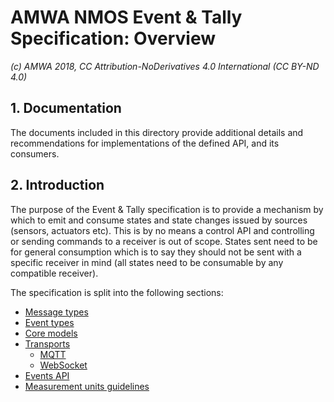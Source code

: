 # AMWA NMOS Event & Tally Specification: Overview

_(c) AMWA 2018, CC Attribution-NoDerivatives 4.0 International (CC BY-ND 4.0)_

## 1. Documentation

The documents included in this directory provide additional details and recommendations for implementations of the defined API, and its consumers.

## 2. Introduction

The purpose of the Event & Tally specification is to provide a mechanism by which to emit and consume states and state changes issued by sources (sensors, actuators etc). This is by no means a control API and controlling or sending commands to a receiver is out of scope. States sent need to be for general consumption which is to say they should not be sent with a specific receiver in mind (all states need to be consumable by any compatible receiver).

The specification is split into the following sections:

* [Message types](Message%20types.md)
* [Event types](Event%20types.md)
* [Core models](Core%20models.md)
* [Transports](Transports.md)
  * [MQTT](Transport%20-%20MQTT.md)
  * [WebSocket](Transport%20-%20Websocket.md)
* [Events API](Event%20and%20tally%20rest%20api.md)
* [Measurement units guidelines](Measurement%20units%20guidelines.md)
